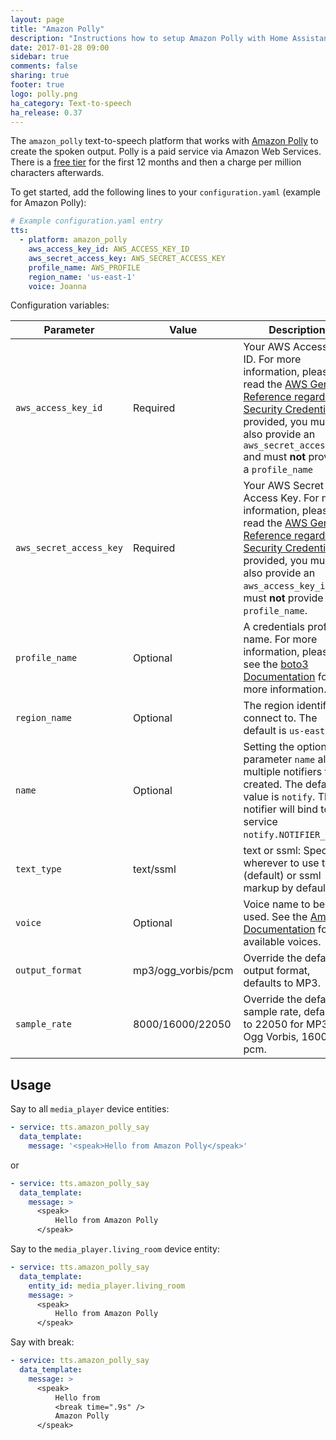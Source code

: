 ```yaml
---
layout: page
title: "Amazon Polly"
description: "Instructions how to setup Amazon Polly with Home Assistant."
date: 2017-01-28 09:00
sidebar: true
comments: false
sharing: true
footer: true
logo: polly.png
ha_category: Text-to-speech
ha_release: 0.37
---
```


The `amazon_polly` text-to-speech platform that works with [Amazon Polly](https://aws.amazon.com/polly/) to create the spoken output.
Polly is a paid service via Amazon Web Services.  There is a [free tier](https://aws.amazon.com/polly/pricing/) for the first 12 months and then a charge per million characters afterwards.

To get started, add the following lines to your `configuration.yaml` (example for Amazon Polly):

```yaml
# Example configuration.yaml entry
tts:
  - platform: amazon_polly
    aws_access_key_id: AWS_ACCESS_KEY_ID
    aws_secret_access_key: AWS_SECRET_ACCESS_KEY
    profile_name: AWS_PROFILE
    region_name: 'us-east-1'
    voice: Joanna
```

Configuration variables:

| Parameter           | Value | Description |
|---------------------|----------|-------------|
| `aws_access_key_id` | Required |  Your AWS Access Key ID. For more information, please read the [AWS General Reference regarding Security Credentials](http://docs.aws.amazon.com/general/latest/gr/aws-security-credentials.html). If provided, you must also provide an `aws_secret_access_key` and must **not** provide a `profile_name` |
| `aws_secret_access_key` | Required | Your AWS Secret Access Key. For more information, please read the [AWS General Reference regarding Security Credentials](http://docs.aws.amazon.com/general/latest/gr/aws-security-credentials.html). If provided, you must also provide an `aws_access_key_id` and must **not** provide a `profile_name`. |
| `profile_name` | Optional | A credentials profile name. For more information, please see the [boto3 Documentation](http://boto3.readthedocs.io/en/latest/guide/configuration.html#shared-credentials-file) for more information. |
| `region_name` | Optional | The region identifier to connect to. The default is `us-east-1`. |
| `name` | Optional | Setting the optional parameter `name` allows multiple notifiers to be created. The default value is `notify`. The notifier will bind to the service `notify.NOTIFIER_NAME`. |
| `text_type` | text/ssml    | text or ssml: Specify wherever to use text (default) or ssml markup by default. |
| `voice` | Optional | Voice name to be used. See the [Amazon Documentation](http://docs.aws.amazon.com/polly/latest/dg/voicelist.html) for available voices. |
| `output_format` | mp3/ogg_vorbis/pcm | Override the default output format, defaults to MP3. |
| `sample_rate` | 8000/16000/22050 | Override the default sample rate, defaults to 22050 for MP3 and Ogg Vorbis, 16000 for pcm. |
 
## Usage
Say to all `media_player` device entities:
```yaml
- service: tts.amazon_polly_say
  data_template:
    message: '<speak>Hello from Amazon Polly</speak>'
```
or
```yaml
- service: tts.amazon_polly_say
  data_template:
    message: >
      <speak>
          Hello from Amazon Polly
      </speak>
```

Say to the `media_player.living_room` device entity:

```yaml
- service: tts.amazon_polly_say
  data_template:
    entity_id: media_player.living_room
    message: >
      <speak>
          Hello from Amazon Polly
      </speak>
```

Say with break:

```yaml
- service: tts.amazon_polly_say
  data_template:
    message: >
      <speak>
          Hello from
          <break time=".9s" />
          Amazon Polly
      </speak>
```
